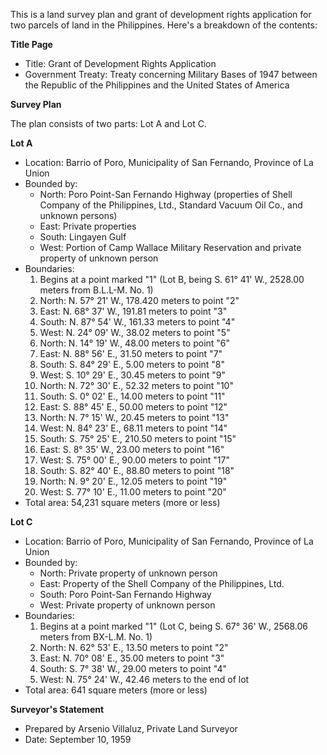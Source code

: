 This is a land survey plan and grant of development rights application for two parcels of land in the Philippines. Here's a breakdown of the contents:

**Title Page**

* Title: Grant of Development Rights Application
* Government Treaty: Treaty concerning Military Bases of 1947 between the Republic of the Philippines and the United States of America

**Survey Plan**

The plan consists of two parts: Lot A and Lot C.

**Lot A**

* Location: Barrio of Poro, Municipality of San Fernando, Province of La Union
* Bounded by:
	+ North: Poro Point-San Fernando Highway (properties of Shell Company of the Philippines, Ltd., Standard Vacuum Oil Co., and unknown persons)
	+ East: Private properties
	+ South: Lingayen Gulf
	+ West: Portion of Camp Wallace Military Reservation and private property of unknown person
* Boundaries:
	1. Begins at a point marked "1" (Lot B, being S. 61° 41' W., 2528.00 meters from B.L.L-M. No. 1)
	2. North: N. 57° 21' W., 178.420 meters to point "2"
	3. East: N. 68° 37' W., 191.81 meters to point "3"
	4. South: N. 87° 54' W., 161.33 meters to point "4"
	5. West: N. 24° 09' W., 38.02 meters to point "5"
	6. North: N. 14° 19' W., 48.00 meters to point "6"
	7. East: N. 88° 56' E., 31.50 meters to point "7"
	8. South: S. 84° 29' E., 5.00 meters to point "8"
	9. West: S. 10° 29' E., 30.45 meters to point "9"
	10. North: N. 72° 30' E., 52.32 meters to point "10"
	11. South: S. 0° 02' E., 14.00 meters to point "11"
	12. East: S. 88° 45' E., 50.00 meters to point "12"
	13. North: N. 7° 15' W., 20.45 meters to point "13"
	14. West: N. 84° 23' E., 68.11 meters to point "14"
	15. South: S. 75° 25' E., 210.50 meters to point "15"
	16. East: S. 8° 35' W., 23.00 meters to point "16"
	17. West: S. 75° 00' E., 90.00 meters to point "17"
	18. South: S. 82° 40' E., 88.80 meters to point "18"
	19. North: N. 9° 20' E., 12.05 meters to point "19"
	20. West: S. 77° 10' E., 11.00 meters to point "20"
* Total area: 54,231 square meters (more or less)

**Lot C**

* Location: Barrio of Poro, Municipality of San Fernando, Province of La Union
* Bounded by:
	+ North: Private property of unknown person
	+ East: Property of the Shell Company of the Philippines, Ltd.
	+ South: Poro Point-San Fernando Highway
	+ West: Private property of unknown person
* Boundaries:
	1. Begins at a point marked "1" (Lot C, being S. 67° 36' W., 2568.06 meters from BX-L.M. No. 1)
	2. North: N. 62° 53' E., 13.50 meters to point "2"
	3. East: N. 70° 08' E., 35.00 meters to point "3"
	4. South: S. 7° 38' W., 29.00 meters to point "4"
	5. West: N. 75° 24' W., 42.46 meters to the end of lot
* Total area: 641 square meters (more or less)

**Surveyor's Statement**

* Prepared by Arsenio Villaluz, Private Land Surveyor
* Date: September 10, 1959